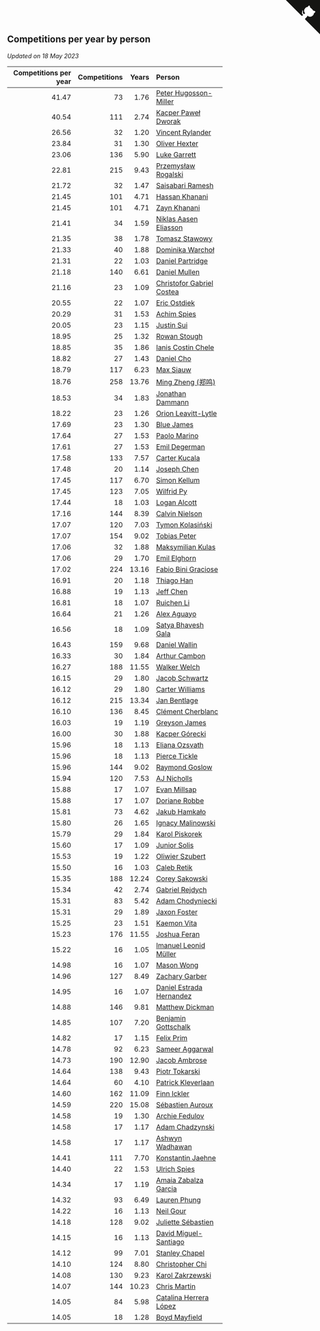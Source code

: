 ## Competitions per year by person

*Updated on 18 May 2023*

| Competitions per year | Competitions | Years | Person |
| ---: | ---: | ---: | :--- |
| 41.47 | 73 | 1.76 | [Peter Hugosson-Miller](https://www.worldcubeassociation.org/persons/2021HUGO01) |
| 40.54 | 111 | 2.74 | [Kacper Paweł Dworak](https://www.worldcubeassociation.org/persons/2020DWOR01) |
| 26.56 | 32 | 1.20 | [Vincent Rylander](https://www.worldcubeassociation.org/persons/2022RYLA01) |
| 23.84 | 31 | 1.30 | [Oliver Hexter](https://www.worldcubeassociation.org/persons/2022HEXT01) |
| 23.06 | 136 | 5.90 | [Luke Garrett](https://www.worldcubeassociation.org/persons/2017GARR05) |
| 22.81 | 215 | 9.43 | [Przemysław Rogalski](https://www.worldcubeassociation.org/persons/2013ROGA02) |
| 21.72 | 32 | 1.47 | [Saisabari Ramesh](https://www.worldcubeassociation.org/persons/2021RAME01) |
| 21.45 | 101 | 4.71 | [Hassan Khanani](https://www.worldcubeassociation.org/persons/2018KHAN26) |
| 21.45 | 101 | 4.71 | [Zayn Khanani](https://www.worldcubeassociation.org/persons/2018KHAN28) |
| 21.41 | 34 | 1.59 | [Niklas Aasen Eliasson](https://www.worldcubeassociation.org/persons/2021ELIA01) |
| 21.35 | 38 | 1.78 | [Tomasz Stawowy](https://www.worldcubeassociation.org/persons/2021STAW01) |
| 21.33 | 40 | 1.88 | [Dominika Warchoł](https://www.worldcubeassociation.org/persons/2021WARC01) |
| 21.31 | 22 | 1.03 | [Daniel Partridge](https://www.worldcubeassociation.org/persons/2022PART02) |
| 21.18 | 140 | 6.61 | [Daniel Mullen](https://www.worldcubeassociation.org/persons/2016MULL04) |
| 21.16 | 23 | 1.09 | [Christofor Gabriel Costea](https://www.worldcubeassociation.org/persons/2022COST03) |
| 20.55 | 22 | 1.07 | [Eric Ostdiek](https://www.worldcubeassociation.org/persons/2022OSTD01) |
| 20.29 | 31 | 1.53 | [Achim Spies](https://www.worldcubeassociation.org/persons/2021SPIE01) |
| 20.05 | 23 | 1.15 | [Justin Sui](https://www.worldcubeassociation.org/persons/2022SUIJ01) |
| 18.95 | 25 | 1.32 | [Rowan Stough](https://www.worldcubeassociation.org/persons/2022STOU01) |
| 18.85 | 35 | 1.86 | [Ianis Costin Chele](https://www.worldcubeassociation.org/persons/2021CHEL01) |
| 18.82 | 27 | 1.43 | [Daniel Cho](https://www.worldcubeassociation.org/persons/2021CHOD01) |
| 18.79 | 117 | 6.23 | [Max Siauw](https://www.worldcubeassociation.org/persons/2017SIAU02) |
| 18.76 | 258 | 13.76 | [Ming Zheng (郑鸣)](https://www.worldcubeassociation.org/persons/2009ZHEN11) |
| 18.53 | 34 | 1.83 | [Jonathan Dammann](https://www.worldcubeassociation.org/persons/2021DAMM01) |
| 18.22 | 23 | 1.26 | [Orion Leavitt-Lytle](https://www.worldcubeassociation.org/persons/2022LEAV01) |
| 17.69 | 23 | 1.30 | [Blue James](https://www.worldcubeassociation.org/persons/2022JAME01) |
| 17.64 | 27 | 1.53 | [Paolo Marino](https://www.worldcubeassociation.org/persons/2021MARI04) |
| 17.61 | 27 | 1.53 | [Emil Degerman](https://www.worldcubeassociation.org/persons/2021DEGE01) |
| 17.58 | 133 | 7.57 | [Carter Kucala](https://www.worldcubeassociation.org/persons/2015KUCA01) |
| 17.48 | 20 | 1.14 | [Joseph Chen](https://www.worldcubeassociation.org/persons/2022CHEN16) |
| 17.45 | 117 | 6.70 | [Simon Kellum](https://www.worldcubeassociation.org/persons/2016KELL12) |
| 17.45 | 123 | 7.05 | [Wilfrid Py](https://www.worldcubeassociation.org/persons/2016PYWI01) |
| 17.44 | 18 | 1.03 | [Logan Alcott](https://www.worldcubeassociation.org/persons/2022ALCO02) |
| 17.16 | 144 | 8.39 | [Calvin Nielson](https://www.worldcubeassociation.org/persons/2014NIEL03) |
| 17.07 | 120 | 7.03 | [Tymon Kolasiński](https://www.worldcubeassociation.org/persons/2016KOLA02) |
| 17.07 | 154 | 9.02 | [Tobias Peter](https://www.worldcubeassociation.org/persons/2014PETE03) |
| 17.06 | 32 | 1.88 | [Maksymilian Kulas](https://www.worldcubeassociation.org/persons/2021KULA02) |
| 17.06 | 29 | 1.70 | [Emil Elghorn](https://www.worldcubeassociation.org/persons/2021ELGH01) |
| 17.02 | 224 | 13.16 | [Fabio Bini Graciose](https://www.worldcubeassociation.org/persons/2010GRAC02) |
| 16.91 | 20 | 1.18 | [Thiago Han](https://www.worldcubeassociation.org/persons/2022HANT01) |
| 16.88 | 19 | 1.13 | [Jeff Chen](https://www.worldcubeassociation.org/persons/2022CHEN19) |
| 16.81 | 18 | 1.07 | [Ruichen Li](https://www.worldcubeassociation.org/persons/2022LIRU02) |
| 16.64 | 21 | 1.26 | [Alex Aguayo](https://www.worldcubeassociation.org/persons/2022AGUA01) |
| 16.56 | 18 | 1.09 | [Satya Bhavesh Gala](https://www.worldcubeassociation.org/persons/2022GALA03) |
| 16.43 | 159 | 9.68 | [Daniel Wallin](https://www.worldcubeassociation.org/persons/2013WALL03) |
| 16.33 | 30 | 1.84 | [Arthur Cambon](https://www.worldcubeassociation.org/persons/2021CAMB01) |
| 16.27 | 188 | 11.55 | [Walker Welch](https://www.worldcubeassociation.org/persons/2011WELC01) |
| 16.15 | 29 | 1.80 | [Jacob Schwartz](https://www.worldcubeassociation.org/persons/2021SCHW01) |
| 16.12 | 29 | 1.80 | [Carter Williams](https://www.worldcubeassociation.org/persons/2021WILL06) |
| 16.12 | 215 | 13.34 | [Jan Bentlage](https://www.worldcubeassociation.org/persons/2010BENT01) |
| 16.10 | 136 | 8.45 | [Clément Cherblanc](https://www.worldcubeassociation.org/persons/2014CHER05) |
| 16.03 | 19 | 1.19 | [Greyson James](https://www.worldcubeassociation.org/persons/2022JAME02) |
| 16.00 | 30 | 1.88 | [Kacper Górecki](https://www.worldcubeassociation.org/persons/2021GORE01) |
| 15.96 | 18 | 1.13 | [Eliana Ozsvath](https://www.worldcubeassociation.org/persons/2022OZSV01) |
| 15.96 | 18 | 1.13 | [Pierce Tickle](https://www.worldcubeassociation.org/persons/2022TICK01) |
| 15.96 | 144 | 9.02 | [Raymond Goslow](https://www.worldcubeassociation.org/persons/2014GOSL01) |
| 15.94 | 120 | 7.53 | [AJ Nicholls](https://www.worldcubeassociation.org/persons/2015NICH04) |
| 15.88 | 17 | 1.07 | [Evan Millsap](https://www.worldcubeassociation.org/persons/2022MILL05) |
| 15.88 | 17 | 1.07 | [Doriane Robbe](https://www.worldcubeassociation.org/persons/2022ROBB03) |
| 15.81 | 73 | 4.62 | [Jakub Hamkało](https://www.worldcubeassociation.org/persons/2018HAMK01) |
| 15.80 | 26 | 1.65 | [Ignacy Malinowski](https://www.worldcubeassociation.org/persons/2021MALI02) |
| 15.79 | 29 | 1.84 | [Karol Piskorek](https://www.worldcubeassociation.org/persons/2021PISK01) |
| 15.60 | 17 | 1.09 | [Junior Solis](https://www.worldcubeassociation.org/persons/2022SOLI03) |
| 15.53 | 19 | 1.22 | [Oliwier Szubert](https://www.worldcubeassociation.org/persons/2022SZUB01) |
| 15.50 | 16 | 1.03 | [Caleb Retik](https://www.worldcubeassociation.org/persons/2022RETI01) |
| 15.35 | 188 | 12.24 | [Corey Sakowski](https://www.worldcubeassociation.org/persons/2011SAKO01) |
| 15.34 | 42 | 2.74 | [Gabriel Rejdych](https://www.worldcubeassociation.org/persons/2020REJD01) |
| 15.31 | 83 | 5.42 | [Adam Chodyniecki](https://www.worldcubeassociation.org/persons/2017CHOD02) |
| 15.31 | 29 | 1.89 | [Jaxon Foster](https://www.worldcubeassociation.org/persons/2021FOST01) |
| 15.25 | 23 | 1.51 | [Kaemon Vita](https://www.worldcubeassociation.org/persons/2021VITA01) |
| 15.23 | 176 | 11.55 | [Joshua Feran](https://www.worldcubeassociation.org/persons/2011FERA01) |
| 15.22 | 16 | 1.05 | [Imanuel Leonid Müller](https://www.worldcubeassociation.org/persons/2022MULL02) |
| 14.98 | 16 | 1.07 | [Mason Wong](https://www.worldcubeassociation.org/persons/2022WONG03) |
| 14.96 | 127 | 8.49 | [Zachary Garber](https://www.worldcubeassociation.org/persons/2014GARB01) |
| 14.95 | 16 | 1.07 | [Daniel Estrada Hernandez](https://www.worldcubeassociation.org/persons/2022HERN07) |
| 14.88 | 146 | 9.81 | [Matthew Dickman](https://www.worldcubeassociation.org/persons/2013DICK01) |
| 14.85 | 107 | 7.20 | [Benjamin Gottschalk](https://www.worldcubeassociation.org/persons/2016GOTT01) |
| 14.82 | 17 | 1.15 | [Felix Prim](https://www.worldcubeassociation.org/persons/2022PRIM01) |
| 14.78 | 92 | 6.23 | [Sameer Aggarwal](https://www.worldcubeassociation.org/persons/2017AGGA01) |
| 14.73 | 190 | 12.90 | [Jacob Ambrose](https://www.worldcubeassociation.org/persons/2010AMBR01) |
| 14.64 | 138 | 9.43 | [Piotr Tokarski](https://www.worldcubeassociation.org/persons/2013TOKA01) |
| 14.64 | 60 | 4.10 | [Patrick Kleverlaan](https://www.worldcubeassociation.org/persons/2019KLEV01) |
| 14.60 | 162 | 11.09 | [Finn Ickler](https://www.worldcubeassociation.org/persons/2012ICKL01) |
| 14.59 | 220 | 15.08 | [Sébastien Auroux](https://www.worldcubeassociation.org/persons/2008AURO01) |
| 14.58 | 19 | 1.30 | [Archie Fedulov](https://www.worldcubeassociation.org/persons/2022FEDU01) |
| 14.58 | 17 | 1.17 | [Adam Chadzynski](https://www.worldcubeassociation.org/persons/2022CHAD02) |
| 14.58 | 17 | 1.17 | [Ashwyn Wadhawan](https://www.worldcubeassociation.org/persons/2022WADH02) |
| 14.41 | 111 | 7.70 | [Konstantin Jaehne](https://www.worldcubeassociation.org/persons/2015JAEH01) |
| 14.40 | 22 | 1.53 | [Ulrich Spies](https://www.worldcubeassociation.org/persons/2021SPIE02) |
| 14.34 | 17 | 1.19 | [Amaia Zabalza Garcia](https://www.worldcubeassociation.org/persons/2022GARC03) |
| 14.32 | 93 | 6.49 | [Lauren Phung](https://www.worldcubeassociation.org/persons/2016PHUN02) |
| 14.22 | 16 | 1.13 | [Neil Gour](https://www.worldcubeassociation.org/persons/2022GOUR01) |
| 14.18 | 128 | 9.02 | [Juliette Sébastien](https://www.worldcubeassociation.org/persons/2014SEBA01) |
| 14.15 | 16 | 1.13 | [David Miguel-Santiago](https://www.worldcubeassociation.org/persons/2022MIGU02) |
| 14.12 | 99 | 7.01 | [Stanley Chapel](https://www.worldcubeassociation.org/persons/2016CHAP04) |
| 14.10 | 124 | 8.80 | [Christopher Chi](https://www.worldcubeassociation.org/persons/2014CHIC01) |
| 14.08 | 130 | 9.23 | [Karol Zakrzewski](https://www.worldcubeassociation.org/persons/2014ZAKR01) |
| 14.07 | 144 | 10.23 | [Chris Martin](https://www.worldcubeassociation.org/persons/2013MART03) |
| 14.05 | 84 | 5.98 | [Catalina Herrera López](https://www.worldcubeassociation.org/persons/2017LOPE31) |
| 14.05 | 18 | 1.28 | [Boyd Mayfield](https://www.worldcubeassociation.org/persons/2022MAYF01) |


<a href="https://github.com/jonatanklosko/wca_statistics" class="github-corner" aria-label="View source on Github"><svg width="80" height="80" viewBox="0 0 250 250" style="fill:#151513; color:#fff; position: absolute; top: 0; border: 0; right: 0;" aria-hidden="true"><path d="M0,0 L115,115 L130,115 L142,142 L250,250 L250,0 Z"></path><path d="M128.3,109.0 C113.8,99.7 119.0,89.6 119.0,89.6 C122.0,82.7 120.5,78.6 120.5,78.6 C119.2,72.0 123.4,76.3 123.4,76.3 C127.3,80.9 125.5,87.3 125.5,87.3 C122.9,97.6 130.6,101.9 134.4,103.2" fill="currentColor" style="transform-origin: 130px 106px;" class="octo-arm"></path><path d="M115.0,115.0 C114.9,115.1 118.7,116.5 119.8,115.4 L133.7,101.6 C136.9,99.2 139.9,98.4 142.2,98.6 C133.8,88.0 127.5,74.4 143.8,58.0 C148.5,53.4 154.0,51.2 159.7,51.0 C160.3,49.4 163.2,43.6 171.4,40.1 C171.4,40.1 176.1,42.5 178.8,56.2 C183.1,58.6 187.2,61.8 190.9,65.4 C194.5,69.0 197.7,73.2 200.1,77.6 C213.8,80.2 216.3,84.9 216.3,84.9 C212.7,93.1 206.9,96.0 205.4,96.6 C205.1,102.4 203.0,107.8 198.3,112.5 C181.9,128.9 168.3,122.5 157.7,114.1 C157.9,116.9 156.7,120.9 152.7,124.9 L141.0,136.5 C139.8,137.7 141.6,141.9 141.8,141.8 Z" fill="currentColor" class="octo-body"></path></svg></a><style>.github-corner:hover .octo-arm{animation:octocat-wave 560ms ease-in-out}@keyframes octocat-wave{0%,100%{transform:rotate(0)}20%,60%{transform:rotate(-25deg)}40%,80%{transform:rotate(10deg)}}@media (max-width:500px){.github-corner:hover .octo-arm{animation:none}.github-corner .octo-arm{animation:octocat-wave 560ms ease-in-out}}</style>
